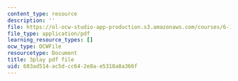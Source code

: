 ```yaml
---
content_type: resource
description: ''
file: https://ol-ocw-studio-app-production.s3.amazonaws.com/courses/6-189-multicore-programming-primer-january-iap-2007/683ad514ac5dcc642e8ae5318a8a366f_SR6dDuTbEwo.pdf
file_type: application/pdf
learning_resource_types: []
ocw_type: OCWFile
resourcetype: Document
title: 3play pdf file
uid: 683ad514-ac5d-cc64-2e8a-e5318a8a366f
---
```

